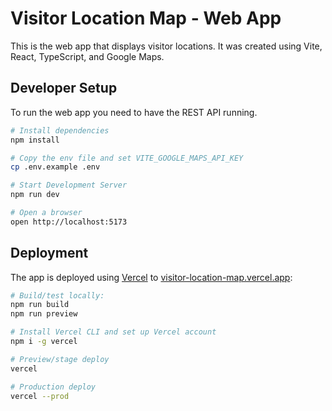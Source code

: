 # Visitor Location Map - Web App

This is the web app that displays visitor locations. It was created using Vite, React, TypeScript, and Google Maps.

## Developer Setup

To run the web app you need to have the REST API running.

```sh
# Install dependencies
npm install

# Copy the env file and set VITE_GOOGLE_MAPS_API_KEY
cp .env.example .env

# Start Development Server
npm run dev

# Open a browser
open http://localhost:5173
```

## Deployment

The app is deployed using [Vercel](https://vercel.com) to [visitor-location-map.vercel.app](https://visitor-location-map.vercel.app):

```sh
# Build/test locally:
npm run build
npm run preview

# Install Vercel CLI and set up Vercel account
npm i -g vercel

# Preview/stage deploy
vercel

# Production deploy
vercel --prod
```
